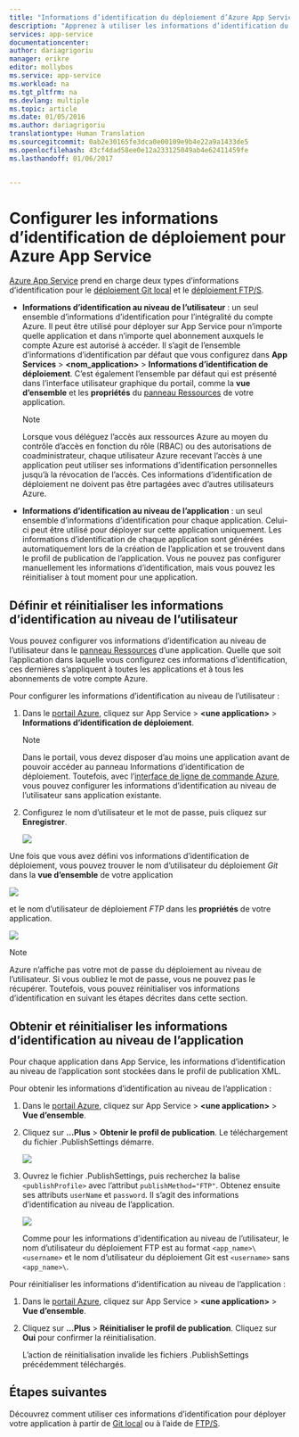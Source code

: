 ```yaml
---
title: "Informations d’identification du déploiement d’Azure App Service | Microsoft Docs"
description: "Apprenez à utiliser les informations d’identification du déploiement d’Azure App Service."
services: app-service
documentationcenter: 
author: dariagrigoriu
manager: erikre
editor: mollybos
ms.service: app-service
ms.workload: na
ms.tgt_pltfrm: na
ms.devlang: multiple
ms.topic: article
ms.date: 01/05/2016
ms.author: dariagrigoriu
translationtype: Human Translation
ms.sourcegitcommit: 0ab2e30165fe3dca0e00109e9b4e22a9a1433de5
ms.openlocfilehash: 43cf4dad58ee0e12a233125049ab4e62411459fe
ms.lasthandoff: 01/06/2017


---
```

# <a name="configure-deployment-credentials-for-azure-app-service"></a>Configurer les informations d’identification de déploiement pour Azure App Service
[Azure App Service](http://go.microsoft.com/fwlink/?LinkId=529714) prend en charge deux types d’informations d’identification pour le [déploiement Git local](app-service-deploy-local-git.md) et le [déploiement FTP/S](app-service-deploy-ftp.md).

* **Informations d’identification au niveau de l’utilisateur** : un seul ensemble d’informations d’identification pour l’intégralité du compte Azure. Il peut être utilisé pour déployer sur App Service pour n’importe quelle application et dans n’importe quel abonnement auxquels le compte Azure est autorisé à accéder. Il s’agit de l’ensemble d’informations d’identification par défaut que vous configurez dans **App Services** > **&lt;nom_application>** > **Informations d’identification de déploiement**. C’est également l’ensemble par défaut qui est présenté dans l’interface utilisateur graphique du portail, comme la **vue d’ensemble** et les **propriétés** du [panneau Ressources](../azure-resource-manager/resource-group-portal.md#manage-resources) de votre application.

    > [!NOTE]
    > Lorsque vous déléguez l’accès aux ressources Azure au moyen du contrôle d’accès en fonction du rôle (RBAC) ou des autorisations de coadministrateur, chaque utilisateur Azure recevant l’accès à une application peut utiliser ses informations d’identification personnelles jusqu’à la révocation de l’accès. Ces informations d’identification de déploiement ne doivent pas être partagées avec d’autres utilisateurs Azure.
    >
    >

* **Informations d’identification au niveau de l’application** : un seul ensemble d’informations d’identification pour chaque application. Celui-ci peut être utilisé pour déployer sur cette application uniquement. Les informations d’identification de chaque application sont générées automatiquement lors de la création de l’application et se trouvent dans le profil de publication de l’application. Vous ne pouvez pas configurer manuellement les informations d’identification, mais vous pouvez les réinitialiser à tout moment pour une application.

## <a name="a-nameuserscopeaset-and-reset-user-level-credentials"></a><a name="userscope"></a>Définir et réinitialiser les informations d’identification au niveau de l’utilisateur

Vous pouvez configurer vos informations d’identification au niveau de l’utilisateur dans le [panneau Ressources](../azure-resource-manager/resource-group-portal.md#manage-resources) d’une application. Quelle que soit l’application dans laquelle vous configurez ces informations d’identification, ces dernières s’appliquent à toutes les applications et à tous les abonnements de votre compte Azure. 

Pour configurer les informations d’identification au niveau de l’utilisateur :

1. Dans le [portail Azure](https://portal.azure.com), cliquez sur App Service > **&lt;une application>** > **Informations d’identification de déploiement**.

    > [!NOTE]
    > Dans le portail, vous devez disposer d’au moins une application avant de pouvoir accéder au panneau Informations d’identification de déploiement. Toutefois, avec l’[interface de ligne de commande Azure](app-service-web-app-azure-resource-manager-xplat-cli.md), vous pouvez configurer les informations d’identification au niveau de l’utilisateur sans application existante.

2. Configurez le nom d’utilisateur et le mot de passe, puis cliquez sur **Enregistrer**.

    ![](./media/app-service-deployment-credentials/deployment_credentials_configure.png)

Une fois que vous avez défini vos informations d’identification de déploiement, vous pouvez trouver le nom d’utilisateur du déploiement *Git* dans la **vue d’ensemble** de votre application

![](./media/app-service-deployment-credentials/deployment_credentials_overview.png)

et le nom d’utilisateur de déploiement *FTP* dans les **propriétés** de votre application.

![](./media/app-service-deployment-credentials/deployment_credentials_properties.png)

> [!NOTE]
> Azure n’affiche pas votre mot de passe du déploiement au niveau de l’utilisateur. Si vous oubliez le mot de passe, vous ne pouvez pas le récupérer. Toutefois, vous pouvez réinitialiser vos informations d’identification en suivant les étapes décrites dans cette section.
>
>  

## <a name="a-nameappscopeaget-and-reset-app-level-credentials"></a><a name="appscope"></a>Obtenir et réinitialiser les informations d’identification au niveau de l’application
Pour chaque application dans App Service, les informations d’identification au niveau de l’application sont stockées dans le profil de publication XML.

Pour obtenir les informations d’identification au niveau de l’application :

1. Dans le [portail Azure](https://portal.azure.com), cliquez sur App Service > **&lt;une application>** > **Vue d’ensemble**.

2. Cliquez sur **...Plus** > **Obtenir le profil de publication**. Le téléchargement du fichier .PublishSettings démarre.

    ![](./media/app-service-deployment-credentials/publish_profile_get.png)

3. Ouvrez le fichier .PublishSettings, puis recherchez la balise `<publishProfile>` avec l’attribut `publishMethod="FTP"`. Obtenez ensuite ses attributs `userName` et `password`.
Il s’agit des informations d’identification au niveau de l’application.

    ![](./media/app-service-deployment-credentials/publish_profile_editor.png)

    Comme pour les informations d’identification au niveau de l’utilisateur, le nom d’utilisateur du déploiement FTP est au format `<app_name>\<username>` et le nom d’utilisateur du déploiement Git est `<username>` sans `<app_name>\`.

Pour réinitialiser les informations d’identification au niveau de l’application :

1. Dans le [portail Azure](https://portal.azure.com), cliquez sur App Service > **&lt;une application>** > **Vue d’ensemble**.

2. Cliquez sur **...Plus** > **Réinitialiser le profil de publication**. Cliquez sur **Oui** pour confirmer la réinitialisation.

    L’action de réinitialisation invalide les fichiers .PublishSettings précédemment téléchargés.

## <a name="next-steps"></a>Étapes suivantes

Découvrez comment utiliser ces informations d’identification pour déployer votre application à partir de [Git local](app-service-deploy-local-git.md) ou à l’aide de [FTP/S](app-service-deploy-ftp.md).
